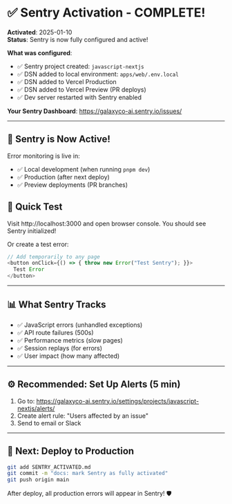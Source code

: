 # ✅ Sentry Activation - COMPLETE!

**Activated**: 2025-01-10  
**Status**: Sentry is now fully configured and active!

**What was configured**:

- ✅ Sentry project created: `javascript-nextjs`
- ✅ DSN added to local environment: `apps/web/.env.local`
- ✅ DSN added to Vercel Production
- ✅ DSN added to Vercel Preview (PR deploys)
- ✅ Dev server restarted with Sentry enabled

**Your Sentry Dashboard**:
https://galaxyco-ai.sentry.io/issues/

---

## 🚀 Sentry is Now Active!

Error monitoring is live in:

- ✅ Local development (when running `pnpm dev`)
- ✅ Production (after next deploy)
- ✅ Preview deployments (PR branches)

## 🧪 Quick Test

Visit http://localhost:3000 and open browser console. You should see Sentry initialized!

Or create a test error:

```typescript
// Add temporarily to any page
<button onClick={() => { throw new Error("Test Sentry"); }}>
  Test Error
</button>
```

---

## 📊 What Sentry Tracks

- ✅ JavaScript errors (unhandled exceptions)
- ✅ API route failures (500s)
- ✅ Performance metrics (slow pages)
- ✅ Session replays (for errors)
- ✅ User impact (how many affected)

---

## ⚙️ Recommended: Set Up Alerts (5 min)

1. Go to: https://galaxyco-ai.sentry.io/settings/projects/javascript-nextjs/alerts/
2. Create alert rule: "Users affected by an issue"
3. Send to email or Slack

---

## 🎉 Next: Deploy to Production

```bash
git add SENTRY_ACTIVATED.md
git commit -m "docs: mark Sentry as fully activated"
git push origin main
```

After deploy, all production errors will appear in Sentry! 🛡️
